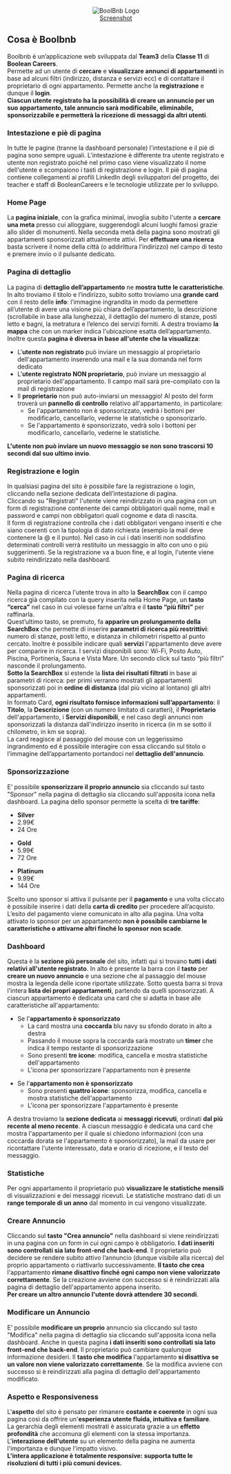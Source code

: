 

<p align="center">

<img src="https://github.com/JakeShelterwin/BoolBnB-Team3/blob/master/Screenshot/logo.png?raw=true" alt="BoolBnb Logo">
<br>
<a href="https://github.com/JakeShelterwin/BoolBnB-Team3/tree/master/Screenshot">Screenshot</a>
</p>


<h2>Cosa è Boolbnb</h2>
        <p>Boolbnb è un’applicazione web sviluppata dal <b>Team3</b> della <b>Classe 11</b> di <b>Boolean Careers</b>. <br>
          Permette ad un utente di <b>cercare</b> e <b>visualizzare annunci di appartamenti</b> in base ad alcuni filtri (indirizzo, distanza e servizi ecc) e di contattare il proprietario di ogni appartamento. Permette anche la <b>registrazione</b> e dunque il <b>login</b>.<br> <b>Ciascun utente registrato ha la possibilità di creare un annuncio per un suo appartamento, tale annuncio sarà modificabile, eliminabile, sponsorizzabile e permetterà la ricezione di messaggi da altri utenti</b>.</p>

<h3>Intestazione e piè di pagina</h3>
<p>In tutte le pagine (tranne la dashboard personale) l'intestazione e il piè di pagina sono sempre uguali. L'intestazione è differente tra utente registrato e utente non registrato poiché nel primo caso viene visualizzato il nome dell'utente e scompaiono i tasti di registrazione e login. Il piè di pagina contiene collegamenti ai profili LinkedIn degli sviluppatori del progetto, dei teacher e staff di BooleanCareers e le tecnologie utilizzate per lo sviluppo.</p>

<h3>Home Page</h3>
<p>La <b>pagina iniziale</b>, con la grafica minimal, invoglia subito l'utente a <b>cercare una meta</b> presso cui alloggiare, suggerendogli alcuni luoghi famosi grazie allo slider di monumenti. Nella seconda metà della pagina sono mostrati gli appartamenti sponsorizzati attualmente attivi. Per <b>effettuare una ricerca</b> basta scrivere il nome della città (o addirittura l’indirizzo) nel campo di testo e premere invio o il pulsante dedicato.</p>

<h3>Pagina di dettaglio</h3>
<span>La pagina di <b>dettaglio dell’appartamento</b> ne <b>mostra tutte le caratteristiche</b>.
In alto troviamo il titolo e l’indirizzo, subito sotto troviamo una <b>grande card</b> con il resto delle <b>info</b>:
l’immagine ingrandita in modo da permettere all’utente di avere una visione più chiara dell’appartamento, la descrizione (scrollabile in base alla lunghezza), il dettaglio del numero di stanze, posti letto e bagni, la metratura e l’elenco dei servizi forniti. A destra troviamo <b>la mappa</b> che con un marker indica l'ubicazione esatta dell’appartamento. <br>
          Inoltre questa <b>pagina è diversa in base all'utente che la visualizza</b>: </span>
            <ul>
              <li>L'<b>utente non registrato</b> può inviare un messaggio al proprietario dell'appartamento inserendo una mail e la sua domanda nel form dedicato</li>
              <li>L'<b>utente registrato NON proprietario</b>, può inviare un messaggio al proprietario dell'appartamento. Il campo mail sarà pre-compilato con la mail di registrazione</li>
              <li>Il <b>proprietario</b> non può auto-inviarsi un messaggio! Al posto del form troverà un <b>pannello di controllo</b> relativo all'appartamento, in particolare:
                <ul>
                  <li>Se l'appartamento non è sponsorizzato, vedrà i bottoni per modificarlo, cancellarlo, vederne le statistiche o sponsorizarlo.</li>
                  <li>Se l'appartamento è sponsorizzato, vedrà solo i bottoni per modificarlo, cancellarlo, vederne le statistiche.</li>
                </ul>
              </li>
            </ul>
            <p><b>L'utente non può inviare un nuovo messaggio se non sono trascorsi 10 secondi dal suo ultimo invio</b>.</p>

<h3>Registrazione e login</h3>
        <p>In qualsiasi pagina del sito è possibile fare la registrazione o login, cliccando nella sezione dedicata dell’intestazione di pagina.<br>
        Cliccando su "Registrati" l'utente viene reindirizzato in una pagina con un form di registrazione contenente dei campi obbligatori quali nome, mail e password e campi non obbligatori quali cognome e data di nascita.<br> Il form di registrazione controlla che i dati obbligatori vengano inseriti e che siano coerenti con la tipologia di dato richiesta (esempio la mail deve contenere la @ e il punto). Nel caso in cui i dati inseriti non soddisfino determinati controlli verrà restituito un messaggio in alto con uno o più suggerimenti. Se la registrazione va a buon fine, e al login, l'utente viene subito reindirizzato nella dashboard. </p>

<h3>Pagina di ricerca</h3>
        <p>Nella pagina di ricerca l'utente trova in alto la <b>SearchBox</b> con il campo ricerca già compilato con la query inserita nella Home Page, un <b>tasto “cerca”</b> nel caso in cui volesse farne un'altra e il <b>tasto “più filtri”</b> per raffinarla. <br>
        Quest’ultimo tasto, se premuto, fa <b>apparire un prolungamento della SearchBox</b> che permette di inserire <b>parametri di ricerca più restrittivi</b>: numero di stanze, posti letto, e distanza in chilometri rispetto al punto cercato. Inoltre è possibile indicare quali <b>servizi</b> l'appartamento deve avere per comparire in ricerca. I servizi disponibili sono: Wi-Fi, Posto Auto, Piscina, Portineria, Sauna e Vista Mare. Un secondo click sul tasto “più filtri” nasconde il prolungamento. <br>
        <b>Sotto la SearchBox</b> si estende la <b>lista dei risultati filtrati</b> in base ai parametri di ricerca: per primi verranno mostrati gli appartamenti sponsorizzati poi in <b>ordine di distanza</b> (dal più vicino al lontano) gli altri appartamenti.<br>
        In formato Card, <b>ogni risultato fornisce informazioni sull’appartamento</b>: il <b>Titolo</b>, la <b>Descrizione</b> (con un numero limitato di caratteri), il <b>Proprietario</b> dell'appartamento, i <b>Servizi disponibili</b>, e nel caso degli annunci non sponsorizzati la distanza dall'indirizzo inserito in ricerca (in m se sotto il chilometro, in km se sopra).<br>
        La card reagisce al passaggio del mouse con un leggerissimo ingrandimento ed è possibile interagire con essa cliccando sul titolo o l’immagine dell’appartamento portandoci nel <b>dettaglio dell'annuncio</b>.</p>

<h3>Sponsorizzazione</h3>
        <p>E’ possibile <b>sponsorizzare il proprio annuncio</b> sia cliccando sul tasto "Sponsor" nella pagina di dettaglio sia cliccando sull'apposita icona nella dashboard.
          La pagina dello sponsor permette la scelta di <b>tre tariffe</b>:
          <div class="tariffe">
            <ul>
              <li><b>Silver</b> </li>
              <li>2.99€</li>
              <li>24 Ore</li>
            </ul>
            <ul>
              <li><b>Gold</b> </li>
              <li>5.99€</li>
              <li>72 Ore</li>
            </ul>
            <ul>
              <li><b>Platinum</b> </li>
              <li>9.99€</li>
              <li>144 Ore</li>
            </ul>
          </div>

Scelto uno sponsor si attiva il pulsante per il <b>pagamento</b> e una volta cliccato è possibile inserire i dati della <b>carta di credito</b> per procedere all’acquisto. L’esito del pagamento viene comunicato in alto alla pagina. Una volta attivato lo sponsor per un appartamento <b>non è possibile cambiarne le caratteristiche o attivarne altri finché lo sponsor non scade</b>.</p>

<h3>Dashboard</h3>
        <span>
          Questa è la <b>sezione più personale</b> del sito, infatti qui si trovano <b>tutti i dati relativi all'utente registrato</b>.
          In alto è presente la barra con il <b>tasto</b> per <b>creare un nuovo annuncio</b> e una sezione che al passaggio del mouse mostra la legenda delle icone riportate utilizzate.
          Sotto questa barra si trova l'intera <b>lista dei propri appartamenti</b>, partendo da quelli sponsorizzati.
          A ciascun appartamento è dedicata una card che si adatta in base alle caratteristiche all'appartamento:</span>
          <ul>
            <li>Se l'<b>appartamento è sponsorizzato</b>
              <ul>
                <li>La card mostra una <b>coccarda</b> blu navy su sfondo dorato in alto a destra</li>
                <li>Passando il mouse sopra la coccarda sarà mostrato un <b>timer</b> che indica il tempo restante di sponsorizzazione</li>
                <li>Sono presenti <b>tre icone</b>: modifica, cancella e mostra statistiche dell'appartamento</li>
                <li>L'icona per sponsorizzare l'appartamento non è presente</li>
              </ul>
            </li>
          </ul>
          <ul>
            <li>Se l'<b>appartamento non è sponsorizzato</b>
              <ul>
                <li>Sono presenti <b>quattro icone</b>: sponsorizza, modifica, cancella e mostra statistiche dell'appartamento</li>
                <li>L'icona per sponsorizzare l'appartamento è presente</li>
              </ul>
            </li>
          </ul>
          <p> A destra troviamo la <b>sezione dedicata</b> ai <b>messaggi ricevuti</b>, ordinati <b>dal più recente al meno recente</b>. A ciascun messaggio è dedicata una card che mostra l'appartamento per il quale si chiedono informazioni (con una coccarda dorata se l'appartamento è sponsorizzato), la mail da usare per ricontattare l'utente interessato, data e orario di ricezione, e il testo del messaggio.</p>

<h3>Statistiche</h3>
        <p>Per ogni appartamento il proprietario può <b>visualizzare le statistiche mensili</b> di visualizzazioni e dei messaggi ricevuti. Le statistiche mostrano dati di un <b>range temporale di un anno</b> dal momento in cui vengono visualizzate.</p>

<h3>Creare Annuncio</h3>
        <p>Cliccando sul <b>tasto "Crea annuncio"</b> nella dashboard si viene reindirizzati in una pagina con un form in cui ogni campo è obbligatorio. <b>I dati inseriti sono controllati sia lato front-end che back-end</b>. Il proprietario può decidere se rendere subito attivo l’annuncio (dunque visibile alla ricerca) del proprio appartamento o riattivarlo successivamente. <b>Il tasto che crea</b> l'appartamento <b>rimane disattivo finché ogni campo non viene valorizzato correttamente</b>. Se la creazione avviene con successo si è reindirizzati alla pagina di dettaglio dell'appartamento appena inserito.<br> <b>Per creare un altro annuncio l'utente dovrà attendere 30 secondi</b>.</p>

<h3>Modificare un Annuncio</h3>
        <p>E’ possibile <b>modificare un proprio</b> annuncio sia cliccando sul tasto "Modifica" nella pagina di dettaglio sia cliccando sull'apposita icona nella dashboard.
          Anche in questa pagina <b>i dati inseriti sono controllati sia lato front-end che back-end</b>. Il proprietario può cambiare qualunque informazione desideri. Il <b>tasto che modifica</b> l'appartamento <b>si disattiva se un valore non viene valorizzato correttamente</b>. Se la modifica avviene con successo si è reindirizzati alla pagina di dettaglio dell'appartamento modificato.</p>

<h3>Aspetto e Responsiveness</h3>
        <p>L'<b>aspetto</b> del sito è pensato per rimanere <b>costante e coerente</b> in ogni sua pagina così da offrire un'<b>esperienza utente fluida, intuitiva e familiare</b>. <br>
         La gerarchia degli elementi mostrati è assicurata grazie a un <b>effetto profondità</b> che accomuna gli elementi con la stessa importanza. L'<b>interazione dell'utente</b> su un elemento della pagina ne aumenta l'importanza e dunque l'impatto visivo. <br> <b>L'intera applicazione è totalmente responsive: supporta tutte le risoluzioni di tutti i più comuni devices.</b> </p>

